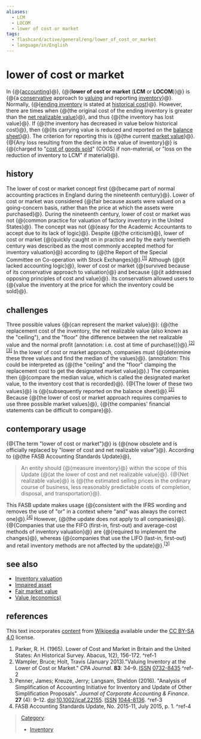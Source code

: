 ```yaml
---
aliases:
  - LCM
  - LOCOM
  - lower of cost or market
tags:
  - flashcard/active/general/eng/lower_of_cost_or_market
  - language/in/English
---
```


# lower of cost or market

In {@{[accounting](accounting.md)}@}, {@{__lower of cost or market__ \(__LCM__ or __LOCOM__\)}@} is {@{a [conservative](convention%20of%20conservatism.md) approach to [valuing](valuation%20(finance).md) and reporting [inventory](inventory.md)}@}. Normally, {@{[ending inventory](ending%20inventory.md) is stated at [historical cost](historical%20cost.md)}@}. However, there are times when {@{the original cost of the ending inventory is greater than the [net realizable value](net%20realizable%20value.md)}@}, and thus {@{the inventory has lost value}@}. If {@{the inventory has decreased in value below historical cost}@}, then {@{its carrying value is reduced and reported on the [balance sheet](balance%20sheet.md)}@}. The criterion for reporting this is {@{the current [market value](market%20value.md)}@}. {@{Any loss resulting from the decline in the value of inventory}@} is {@{charged to "[cost of goods sold](cost%20of%20goods%20sold.md)" \(COGS\) if non-material, or "loss on the reduction of inventory to LCM" if material}@}. <!--SR:!2025-02-01,16,292!2025-02-02,17,305!2025-01-30,14,292!2025-02-02,17,305!2025-02-02,17,305!2025-02-01,16,292!2025-02-02,17,305!2025-01-30,14,292!2025-01-31,15,292!2025-02-01,16,292!2025-01-27,12,285-->

## history

The lower of cost or market concept first {@{became part of normal accounting practices in England during the nineteenth century}@}. Lower of cost or market was considered {@{fair because assets were valued on a going-concern basis, rather than the price at which the assets were purchased}@}. During the nineteenth century, lower of cost or market was not {@{common practice for valuation of factory inventory in the United States}@}. The concept was not {@{easy for the Academic Accountants to accept due to its lack of logic}@}. Despite {@{the criticism}@}, lower of cost or market {@{quickly caught on in practice and by the early twentieth century was described as the most commonly accepted method for inventory valuation}@} according to {@{the Report of the Special Committee on Co-operation with Stock Exchanges}@}.<sup>[\[1\]](#^ref-1)</sup> Although {@{it lacked accounting logic}@}, lower of cost or market {@{survived because of its conservative approach to valuation}@} and because {@{it addressed opposing principles of cost and value}@}. Its conservatism allowed users to {@{value the inventory at the price for which the inventory could be sold}@}. <!--SR:!2025-02-01,16,292!2025-02-01,16,292!2025-02-02,17,305!2025-02-02,17,305!2025-01-30,14,292!2025-01-22,7,252!2025-01-22,7,252!2025-02-02,17,305!2025-01-28,12,272!2025-02-02,17,305!2025-01-30,14,292-->

## challenges

Three possible values {@{can represent the market value}@}: {@{the replacement cost of the inventory, the net realizable value \(also known as the "ceiling"\), and the "floor" \(the difference between the net realizable value and the normal profit (annotation: i.e. cost at time of purchase)\)}@}.<sup>[\[2\]](#^ref-2)</sup><sup>[\[3\]](#^ref-3)</sup> In the lower of cost or market approach, companies must {@{determine these three values and find the median of the values}@}. (annotation: This could be interpreted as {@{the "ceiling" and the "floor" clamping the replacement cost to get the designated market value}@}.) The companies then {@{compare the median value, which is called the designated market value, to the inventory cost that is recorded}@}. {@{The lower of these two values}@} is {@{subsequently reported on the balance sheet}@}.<sup>[\[2\]](#^ref-2)</sup> Because {@{the lower of cost or market approach requires companies to use three possible market values}@}, {@{the companies' financial statements can be difficult to compare}@}. <!--SR:!2025-02-02,17,305!2025-01-22,7,265!2025-02-01,16,292!2025-02-01,16,292!2025-01-28,12,285!2025-01-31,15,292!2025-02-02,17,305!2025-01-31,15,292!2025-02-01,16,292-->

## contemporary usage

{@{The term "lower of cost or market"}@} is {@{now obsolete and is officially replaced by "lower of cost and net realizable value"}@}. According to {@{the FASB Accounting Standards Update}@}, <!--SR:!2025-02-01,16,292!2025-02-02,17,305!2025-02-02,17,305-->

> An entity should {@{measure inventory}@} within the scope of this Update {@{at the lower of cost and net realizable value}@}. {@{Net realizable value}@} is {@{the estimated selling prices in the ordinary course of business, less reasonably predictable costs of completion, disposal, and transportation}@}. <!--SR:!2025-02-02,17,305!2025-02-01,16,290!2025-01-31,15,292!2025-01-22,7,265-->

This FASB update makes usage {@{consistent with the IFRS wording and removes the use of "or" in a context where "and" was always the correct one}@}.<sup>[\[4\]](#^ref-4)</sup> However, {@{the update does not apply to all companies}@}. {@{Companies that use the FIFO \(first-in, first-out\) and average-cost methods of inventory valuation}@} are {@{required to implement the changes}@}, whereas {@{companies that use the LIFO \(last-in, first-out\) and retail inventory methods are not affected by the update}@}.<sup>[\[3\]](#^ref-3)</sup> <!--SR:!2025-02-02,17,305!2025-02-01,16,292!2025-01-22,7,265!2025-01-28,12,272!2025-02-02,17,305-->

## see also

- [Inventory valuation](inventory%20valuation.md)
- [Impaired asset](impaired%20asset.md)
- [Fair market value](fair%20market%20value.md)
- [Value \(economics\)](value%20(economics).md)

## references

This text incorporates [content](https://en.wikipedia.org/wiki/lower_of_cost_or_market) from [Wikipedia](Wikipedia.md) available under the [CC BY-SA 4.0](https://creativecommons.org/licenses/by-sa/4.0/) license.

1. Parker, R. H. \(1965\). Lower of Cost and Market in Britain and the United States: An Historical Survey. Abacus, 1\(2\), 156-172. <a id="^ref-1"></a>^ref-1
2. Wampler, Bruce; Holt, Travis \(January 2013\)."Valuing Inventory at the Lower of Cost or Market." _CPA Journal_. __83__: 34–9. [ISSN](International%20Standard%20Serial%20Number.md) [0732-8435](https://www.worldcat.org/issn/0732-8435) <a id="^ref-2"></a>^ref-2
3. <a id="CITEREFPennerKreuzeLangsam2016"></a> Penner, James; Kreuze, Jerry; Langsam, Sheldon \(2016\). "Analysis of Simplification of Accounting Initiative for Inventory and Update of Other Simplification Proposals". _Journal of Corporate Accounting & Finance_. __27__ \(4\): 9–12. [doi](doi%20(identifier).md):[10.1002/jcaf.22155](https://doi.org/10.1002%2Fjcaf.22155). [ISSN](ISSN%20(identifier).md) [1044-8136](https://search.worldcat.org/issn/1044-8136). <a id="^ref-3"></a>^ref-3
4. FASB Accounting Standards Update, No. 2015-11, July 2015, p. 1. <a id="^ref-4"></a>^ref-4

> [Category](https://en.wikipedia.org/wiki/Help:Category):
>
> - [Inventory](https://en.wikipedia.org/wiki/Category:Inventory)
